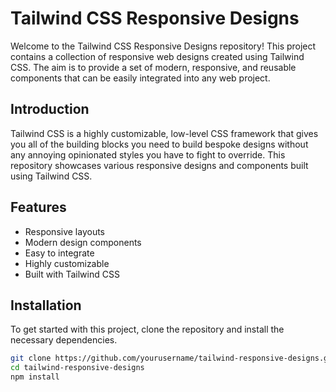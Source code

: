 # Tailwind CSS Responsive Designs

Welcome to the Tailwind CSS Responsive Designs repository! This project contains a collection of responsive web designs created using Tailwind CSS. The aim is to provide a set of modern, responsive, and reusable components that can be easily integrated into any web project.

## Introduction

Tailwind CSS is a highly customizable, low-level CSS framework that gives you all of the building blocks you need to build bespoke designs without any annoying opinionated styles you have to fight to override. This repository showcases various responsive designs and components built using Tailwind CSS.

## Features

- Responsive layouts
- Modern design components
- Easy to integrate
- Highly customizable
- Built with Tailwind CSS

## Installation

To get started with this project, clone the repository and install the necessary dependencies.

```bash
git clone https://github.com/yourusername/tailwind-responsive-designs.git
cd tailwind-responsive-designs
npm install
